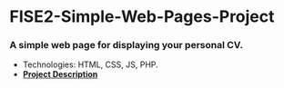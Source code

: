# FISE2-Simple-Web-Pages-Project

### A simple web page for displaying your personal CV.
* Technologies: HTML, CSS, JS, PHP.
* [**Project Description**](./docs/Projet.pdf)
